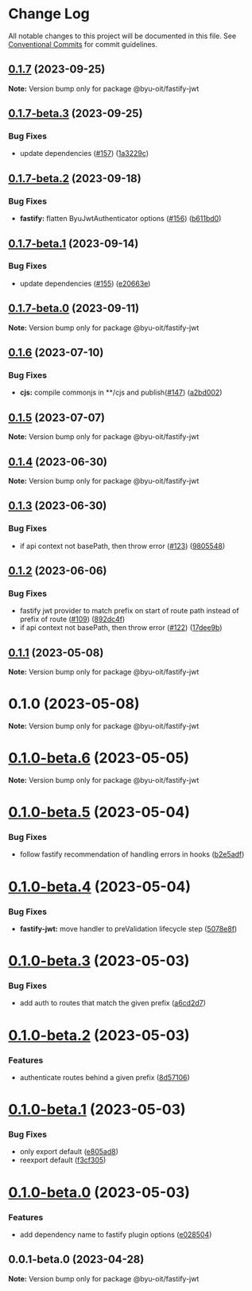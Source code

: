 # Change Log

All notable changes to this project will be documented in this file.
See [Conventional Commits](https://conventionalcommits.org) for commit guidelines.

## [0.1.7](https://github.com/byu-oit/byu-jwt-nodejs/compare/@byu-oit/fastify-jwt@0.1.6...@byu-oit/fastify-jwt@0.1.7) (2023-09-25)

**Note:** Version bump only for package @byu-oit/fastify-jwt





## [0.1.7-beta.3](https://github.com/byu-oit/byu-jwt-nodejs/compare/@byu-oit/fastify-jwt@0.1.7-beta.2...@byu-oit/fastify-jwt@0.1.7-beta.3) (2023-09-25)


### Bug Fixes

* update dependencies ([#157](https://github.com/byu-oit/byu-jwt-nodejs/issues/157)) ([1a3229c](https://github.com/byu-oit/byu-jwt-nodejs/commit/1a3229c1e8e6baaee03ee29946a7a1d29f5009c6))





## [0.1.7-beta.2](https://github.com/byu-oit/byu-jwt-nodejs/compare/@byu-oit/fastify-jwt@0.1.7-beta.1...@byu-oit/fastify-jwt@0.1.7-beta.2) (2023-09-18)


### Bug Fixes

* **fastify:** flatten ByuJwtAuthenticator options ([#156](https://github.com/byu-oit/byu-jwt-nodejs/issues/156)) ([b611bd0](https://github.com/byu-oit/byu-jwt-nodejs/commit/b611bd0d9584efce2e0ec19ac43bbf41a2174cea))





## [0.1.7-beta.1](https://github.com/byu-oit/byu-jwt-nodejs/compare/@byu-oit/fastify-jwt@0.1.7-beta.0...@byu-oit/fastify-jwt@0.1.7-beta.1) (2023-09-14)


### Bug Fixes

* update dependencies ([#155](https://github.com/byu-oit/byu-jwt-nodejs/issues/155)) ([e20663e](https://github.com/byu-oit/byu-jwt-nodejs/commit/e20663ecfd7c6c42a09ee48fa272fee85e694cfb))





## [0.1.7-beta.0](https://github.com/byu-oit/byu-jwt-nodejs/compare/@byu-oit/fastify-jwt@0.1.6...@byu-oit/fastify-jwt@0.1.7-beta.0) (2023-09-11)

**Note:** Version bump only for package @byu-oit/fastify-jwt





## [0.1.6](https://github.com/byu-oit/byu-jwt-nodejs/compare/@byu-oit/fastify-jwt@0.1.5...@byu-oit/fastify-jwt@0.1.6) (2023-07-10)


### Bug Fixes

* **cjs:** compile commonjs in **/cjs and publish([#147](https://github.com/byu-oit/byu-jwt-nodejs/issues/147)) ([a2bd002](https://github.com/byu-oit/byu-jwt-nodejs/commit/a2bd002782b42a1ac7aac7e65b5457dad2c61775))





## [0.1.5](https://github.com/byu-oit/byu-jwt-nodejs/compare/@byu-oit/fastify-jwt@0.1.4...@byu-oit/fastify-jwt@0.1.5) (2023-07-07)

**Note:** Version bump only for package @byu-oit/fastify-jwt





## [0.1.4](https://github.com/byu-oit/byu-jwt-nodejs/compare/@byu-oit/fastify-jwt@0.1.3...@byu-oit/fastify-jwt@0.1.4) (2023-06-30)

**Note:** Version bump only for package @byu-oit/fastify-jwt





## [0.1.3](https://github.com/byu-oit/byu-jwt-nodejs/compare/@byu-oit/fastify-jwt@0.1.2...@byu-oit/fastify-jwt@0.1.3) (2023-06-30)


### Bug Fixes

* if api context not basePath, then throw error ([#123](https://github.com/byu-oit/byu-jwt-nodejs/issues/123)) ([9805548](https://github.com/byu-oit/byu-jwt-nodejs/commit/98055480611f005d17c11dfb28b0c7268eab5a4b))





## [0.1.2](https://github.com/byu-oit/byu-jwt-nodejs/compare/@byu-oit/fastify-jwt@0.1.1...@byu-oit/fastify-jwt@0.1.2) (2023-06-06)


### Bug Fixes

* fastify jwt provider to match prefix on start of route path instead of prefix of route ([#109](https://github.com/byu-oit/byu-jwt-nodejs/issues/109)) ([892dc4f](https://github.com/byu-oit/byu-jwt-nodejs/commit/892dc4f2d7deb065872d7e4c1e0c83f87295fe4a))
* if api context not basePath, then throw error ([#122](https://github.com/byu-oit/byu-jwt-nodejs/issues/122)) ([17dee9b](https://github.com/byu-oit/byu-jwt-nodejs/commit/17dee9bcae60437d55ae14ffc147f253e48a8a87))





## [0.1.1](https://github.com/byu-oit/byu-jwt-nodejs/compare/@byu-oit/fastify-jwt@0.1.0...@byu-oit/fastify-jwt@0.1.1) (2023-05-08)

**Note:** Version bump only for package @byu-oit/fastify-jwt





# 0.1.0 (2023-05-08)

**Note:** Version bump only for package @byu-oit/fastify-jwt





# [0.1.0-beta.6](https://github.com/byu-oit/byu-jwt-nodejs/compare/@byu-oit/fastify-jwt@0.1.0-beta.5...@byu-oit/fastify-jwt@0.1.0-beta.6) (2023-05-05)

**Note:** Version bump only for package @byu-oit/fastify-jwt





# [0.1.0-beta.5](https://github.com/byu-oit/byu-jwt-nodejs/compare/@byu-oit/fastify-jwt@0.1.0-beta.4...@byu-oit/fastify-jwt@0.1.0-beta.5) (2023-05-04)


### Bug Fixes

* follow fastify recommendation of handling errors in hooks ([b2e5adf](https://github.com/byu-oit/byu-jwt-nodejs/commit/b2e5adf78354f43b8008f30531c4590df6804453))





# [0.1.0-beta.4](https://github.com/byu-oit/byu-jwt-nodejs/compare/@byu-oit/fastify-jwt@0.1.0-beta.3...@byu-oit/fastify-jwt@0.1.0-beta.4) (2023-05-04)


### Bug Fixes

* **fastify-jwt:** move handler to preValidation lifecycle step ([5078e8f](https://github.com/byu-oit/byu-jwt-nodejs/commit/5078e8f5a7852a176fc8e6b6d9bcfb223daff036))





# [0.1.0-beta.3](https://github.com/byu-oit/byu-jwt-nodejs/compare/@byu-oit/fastify-jwt@0.1.0-beta.2...@byu-oit/fastify-jwt@0.1.0-beta.3) (2023-05-03)


### Bug Fixes

* add auth to routes that match the given prefix ([a6cd2d7](https://github.com/byu-oit/byu-jwt-nodejs/commit/a6cd2d7a37672b276171a037a2780d7821d9ee2c))





# [0.1.0-beta.2](https://github.com/byu-oit/byu-jwt-nodejs/compare/@byu-oit/fastify-jwt@0.1.0-beta.1...@byu-oit/fastify-jwt@0.1.0-beta.2) (2023-05-03)


### Features

* authenticate routes behind a given prefix ([8d57106](https://github.com/byu-oit/byu-jwt-nodejs/commit/8d57106518e55f66ae14f876a8f62dbfde31fc57))





# [0.1.0-beta.1](https://github.com/byu-oit/byu-jwt-nodejs/compare/@byu-oit/fastify-jwt@0.1.0-beta.0...@byu-oit/fastify-jwt@0.1.0-beta.1) (2023-05-03)


### Bug Fixes

* only export default ([e805ad8](https://github.com/byu-oit/byu-jwt-nodejs/commit/e805ad82e5e3489193b99da8fa51691947778f21))
* reexport default ([f3cf305](https://github.com/byu-oit/byu-jwt-nodejs/commit/f3cf3050f7d54e36b306c5be6ef3d3ccd3870ec3))





# [0.1.0-beta.0](https://github.com/byu-oit/byu-jwt-nodejs/compare/@byu-oit/fastify-jwt@0.0.1-beta.0...@byu-oit/fastify-jwt@0.1.0-beta.0) (2023-05-03)


### Features

* add dependency name to fastify plugin options ([e028504](https://github.com/byu-oit/byu-jwt-nodejs/commit/e0285041b3d9d66a8a2059202118d379cc9536b0))





## 0.0.1-beta.0 (2023-04-28)

**Note:** Version bump only for package @byu-oit/fastify-jwt
